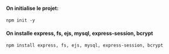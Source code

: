 #### On initialise le projet:

```shell
npm init -y
```

#### On installe express, fs, ejs, mysql, express-session, bcrypt

```shell
npm install express, fs, ejs, mysql, express-session, bcrypt
```
